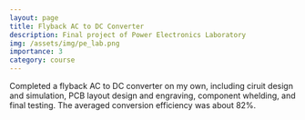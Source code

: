 ```yaml
---
layout: page
title: Flyback AC to DC Converter
description: Final project of Power Electronics Laboratory
img: /assets/img/pe_lab.png
importance: 3
category: course
---
```


Completed a flyback AC to DC converter on my own, including ciruit design and simulation, PCB layout design and engraving, component whelding, and final testing.
The averaged conversion efficiency was about 82%.
